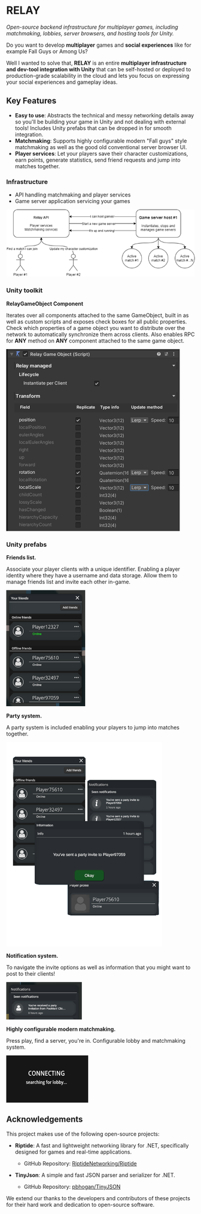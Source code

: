 # RELAY

*Open-source backend infrastructure for multiplayer games, including matchmaking, lobbies, server browsers, and hosting tools for Unity.*

Do you want to develop **multiplayer** games and **social experiences** like for example Fall Guys or Among Us?

Well I wanted to solve that, **RELAY** is an entire **multiplayer infrastructure and dev-tool integration with Unity** that can be self-hosted or deployed to production-grade scalability in the cloud and lets you focus on expressing your social experiences and gameplay ideas.

## Key Features

- **Easy to use**: Abstracts the technical and messy networking details away so you'll be building your game in Unity and not dealing with external tools! Includes Unity prefabs that can be dropped in for smooth integration.
- **Matchmaking**: Supports highly configurable modern "Fall guys" style matchmaking as well as the good old conventional server browser UI.
- **Player services**: Let your players save their character customizations, earn points, generate statistics, send friend requests and jump into matches together.

### Infrastructure

- API handling matchmaking and player services
- Game server application servicing your games

![Topology](Documentation/Images/SimpleServiceTopology.png)

### Unity toolkit

**RelayGameObject Component**

Iterates over all components attached to the same GameObject, built in as well as custom scripts and exposes check boxes for all public properties. Check which properties of a game object you want to distribute over the network to automatically synchronize them across clients. Also enables RPC for **ANY** method on **ANY** component attached to the same game object.

![Relay game object](Documentation/Images/RelayGameObjectComponent.PNG)

### Unity prefabs

**Friends list.**

Associate your player clients with a unique identifier. Enabling a player identity where they have a username and data storage. Allow them to manage friends list and invite each other in-game.

![Relay game object](Documentation/Images/FriendsList.PNG)

**Party system.**

A party system is included enabling your players to jump into matches together.

![Relay game object](Documentation/Images/Party.png)

**Notification system.**

To navigate the invite options as well as information that you might want to post to their clients!

![Relay game object](Documentation/Images/NotificationsList.PNG)

**Highly configurable modern matchmaking.**

Press play, find a server, you're in. Configurable lobby and matchmaking system.

![Relay game object](Documentation/Images/Matchmaking.PNG)

## Acknowledgements

This project makes use of the following open-source projects:

- **Riptide**: A fast and lightweight networking library for .NET, specifically designed for games and real-time applications.
  - GitHub Repository: [RiptideNetworking/Riptide](https://github.com/RiptideNetworking/Riptide)
  
- **TinyJson**: A simple and fast JSON parser and serializer for .NET.
  - GitHub Repository: [pbhogan/TinyJSON](https://github.com/pbhogan/TinyJSON)

We extend our thanks to the developers and contributors of these projects for their hard work and dedication to open-source software.
